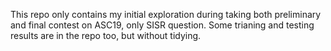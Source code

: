 This repo only contains my initial exploration during taking both preliminary and final contest on ASC19, only SISR question. Some trianing and testing results are in the repo too, but without tidying.